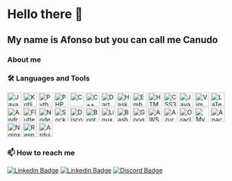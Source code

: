 # Hello there 👋
## My name is Afonso but you can call me Canudo

### About me


### :hammer_and_wrench: Languages and Tools
  <div>
    <img src="https://cdn.jsdelivr.net/gh/devicons/devicon/icons/java/java-original.svg" width="32" title="Java" />
    <img src="https://cdn.jsdelivr.net/gh/devicons/devicon/icons/kotlin/kotlin-original.svg" width="32" title="Kotlin" />
    <img src="https://cdn.jsdelivr.net/gh/devicons/devicon/icons/python/python-original.svg" width="32" title="Python" />
    <img src="https://cdn.jsdelivr.net/gh/devicons/devicon/icons/php/php-original.svg" width="32" title="PHP" />
    <img src="https://cdn.jsdelivr.net/gh/devicons/devicon/icons/c/c-original.svg" width="32" title="C" />
    <img src="https://cdn.jsdelivr.net/gh/devicons/devicon/icons/cplusplus/cplusplus-original.svg" width="32" title="C++" />
    <img src="https://cdn.jsdelivr.net/gh/devicons/devicon/icons/dart/dart-original.svg" width="32" title="Dart" />
    <img src="https://cdn.jsdelivr.net/gh/devicons/devicon/icons/haskell/haskell-original.svg" width="32" title="Haskell" />
    <img src="https://cdn.jsdelivr.net/gh/devicons/devicon/icons/embeddedc/embeddedc-original.svg" width="32" title="Embedded C" />
    <img src="https://cdn.jsdelivr.net/gh/devicons/devicon/icons/html5/html5-original.svg" width="32" title="HTML5" />
    <img src="https://cdn.jsdelivr.net/gh/devicons/devicon/icons/css3/css3-original.svg" width="32" title="CSS3" />
    <img src="https://cdn.jsdelivr.net/gh/devicons/devicon/icons/javascript/javascript-original.svg" width="32" title="Javascript" />
    <img src="https://cdn.jsdelivr.net/gh/devicons/devicon/icons/vim/vim-original.svg" width="32" title="Vim" />
    <img src="https://cdn.jsdelivr.net/gh/devicons/devicon/icons/latex/latex-original.svg" width="32" title="LaTeX" />
    <img src="https://cdn.jsdelivr.net/gh/devicons/devicon/icons/androidstudio/androidstudio-original.svg" width="32" title="Android Studio" />
    <img src="https://cdn.jsdelivr.net/gh/devicons/devicon/icons/flutter/flutter-original.svg" width="32" title="Flutter" />
    <img src="https://cdn.jsdelivr.net/gh/devicons/devicon/icons/nodejs/nodejs-original.svg" width="32" title="Node.js" />
    <img src="https://cdn.jsdelivr.net/gh/devicons/devicon/icons/socketio/socketio-original.svg" width="32" title="Socket.io" />
    <img src="https://cdn.jsdelivr.net/gh/devicons/devicon/icons/discordjs/discordjs-original.svg" width="32" title="Discord.js" />
    <img src="https://cdn.jsdelivr.net/gh/devicons/devicon/icons/bootstrap/bootstrap-original.svg" width="32" title="Bootstrap" />
    <img src="https://cdn.jsdelivr.net/gh/devicons/devicon/icons/linux/linux-original.svg" width="32" title="Linux" />
    <img src="https://cdn.jsdelivr.net/gh/devicons/devicon/icons/bash/bash-original.svg" width="32" title="Bash" />
    <img src="https://cdn.jsdelivr.net/gh/devicons/devicon/icons/googlecloud/googlecloud-original.svg" width="32" title="Google Cloud" />
    <img src="https://cdn.jsdelivr.net/gh/devicons/devicon/icons/amazonwebservices/amazonwebservices-original.svg" width="32" title="AWS" />
    <img src="https://cdn.jsdelivr.net/gh/devicons/devicon/icons/azure/azure-original.svg" width="32" title="Azure" />
    <img src="https://cdn.jsdelivr.net/gh/devicons/devicon/icons/oracle/oracle-original.svg" width="32" title="Oracle" />
    <img src="https://cdn.jsdelivr.net/gh/devicons/devicon/icons/mysql/mysql-original-wordmark.svg" width="32" title="MySQL" />
    <img src="https://cdn.jsdelivr.net/gh/devicons/devicon/icons/apache/apache-original-wordmark.svg" width="32" title="Apache" />
    <img src="https://cdn.jsdelivr.net/gh/devicons/devicon/icons/nginx/nginx-original.svg" width="32" title="Nginx" />
    <img src="https://cdn.jsdelivr.net/gh/devicons/devicon/icons/raspberrypi/raspberrypi-original.svg" width="32" title="Raspberry Pi" />
    <img src="https://cdn.jsdelivr.net/gh/devicons/devicon/icons/arduino/arduino-original.svg" width="32" title="Arduino" />
  </div>

### :mailbox: How to reach me<br>
  [![Linkedin Badge](https://img.shields.io/badge/-contato@afonso.gg-blueviolet?style=flat&logoColor=white)](mailto:contato@afonso.gg)
  [![Linkedin Badge](https://img.shields.io/badge/-afonsoambrosio-blueviolet?style=flat&logo=Linkedin&logoColor=white)](https://www.linkedin.com/in/afonsoambrosio/)
  [![Discord Badge](https://img.shields.io/badge/-Canudo%231246-blueviolet?style=flat&logo=Discord&logoColor=white)](https://discordapp.com/users/252602251049172993)
  
  
  
